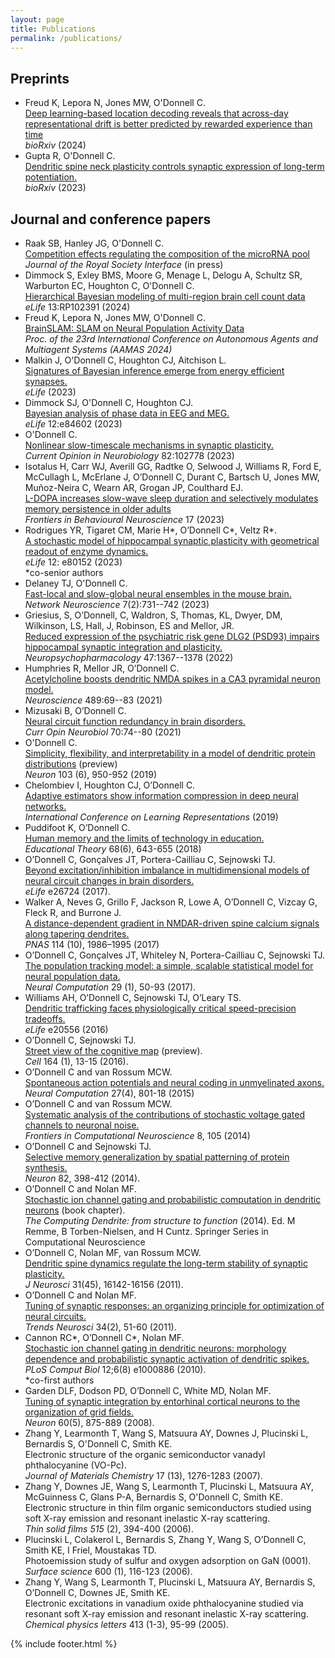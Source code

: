 ```yaml
---
layout: page
title: Publications
permalink: /publications/
---
```


## Preprints
- Freud K, Lepora N, Jones MW, O'Donnell C.  
[Deep learning-based location decoding reveals that across-day representational drift is better predicted by rewarded experience than time](https://www.biorxiv.org/content/10.1101/2024.02.01.578423v1)  
*bioRxiv* (2024)
- Gupta R, O'Donnell C.  
[Dendritic spine neck plasticity controls synaptic expression of long-term potentiation.](https://doi.org/10.1101/2023.01.27.525952)  
*bioRxiv* (2023) 

## Journal and conference papers

- Raak SB, Hanley JG, O'Donnell C.  
[Competition effects regulating the composition of the microRNA pool](https://doi.org/10.1098/rsif.2024.0870)  
*Journal of the Royal Society Interface* (in press)
- Dimmock S, Exley BMS, Moore G, Menage L, Delogu A, Schultz SR, Warburton EC, Houghton C, O'Donnell C.  
[Hierarchical Bayesian modeling of multi-region brain cell count data](https://elifesciences.org/reviewed-preprints/102391)  
*eLife* 13:RP102391 (2024)
- Freud K, Lepora N, Jones MW, O'Donnell C.  
[BrainSLAM: SLAM on Neural Population Activity Data](https://arxiv.org/abs/2402.00588)  
*Proc. of the 23rd International Conference on Autonomous Agents and Multiagent Systems (AAMAS 2024)*
- Malkin J, O'Donnell C, Houghton CJ, Aitchison L.  
[Signatures of Bayesian inference emerge from energy efficient synapses.](https://elifesciences.org/reviewed-preprints/92595)  
*eLife* (2023)  
- Dimmock SJ, O'Donnell C, Houghton CJ.  
[Bayesian analysis of phase data in EEG and MEG.](https://elifesciences.org/articles/84602)  
*eLife* 12:e84602 (2023)  
- O'Donnell C.  
[Nonlinear slow-timescale mechanisms in synaptic plasticity.](https://www.sciencedirect.com/science/article/pii/S0959438823001034)  
*Current Opinion in Neurobiology* 82:102778 (2023)
- Isotalus H, Carr WJ, Averill GG, Radtke O, Selwood J, Williams R, Ford E, McCullagh L, McErlane J, O’Donnell C, Durant C, Bartsch U, Jones MW,  Muñoz-Neira C, Wearn AR, Grogan JP, Coulthard EJ.  
[L-DOPA increases slow-wave sleep duration and selectively modulates memory persistence in older adults](https://doi.org/10.3389/fnbeh.2023.1096720)  
*Frontiers in Behavioural Neuroscience* 17 (2023)
- Rodrigues YR, Tigaret CM, Marie H\*, O’Donnell C\*, Veltz R\*.  
[A stochastic model of hippocampal synaptic plasticity with geometrical readout of enzyme dynamics.](https://elifesciences.org/articles/80152.pdf)  
*eLife* 12: e80152 (2023)  
\*co-senior authors
- Delaney TJ, O'Donnell C.  
[Fast-local and slow-global neural ensembles in the mouse brain.](https://doi.org/10.1162/netn_a_00309)  
*Network Neuroscience* 7(2):731--742 (2023)
- Griesius, S, O’Donnell, C, Waldron, S, Thomas, KL, Dwyer, DM, Wilkinson, LS, Hall, J, Robinson, ES and Mellor, JR.  
[Reduced expression of the psychiatric risk gene DLG2 (PSD93) impairs hippocampal synaptic integration and plasticity.](https://www.nature.com/articles/s41386-022-01277-6)  
*Neuropsychopharmacology* 47:1367--1378 (2022)  
- Humphries R, Mellor JR, O’Donnell C.  
[Acetylcholine boosts dendritic NMDA spikes in a CA3 pyramidal neuron model.](https://www.biorxiv.org/content/10.1101/2021.03.01.433406v1.full.pdf)  
*Neuroscience* 489:69--83 (2021)
- Mizusaki B, O’Donnell C.  
[Neural circuit function redundancy in brain disorders.](https://www.sciencedirect.com/science/article/pii/S0959438821000787/pdfft?isDTMRedir=true&download=true)  
*Curr Opin Neurobiol* 70:74--80 (2021)
- O'Donnell C.  
[Simplicity, flexibility, and interpretability in a model of dendritic protein distributions](https://www.cell.com/neuron/fulltext/S0896-6273(19)30783-4) (preview)   
*Neuron* 103 (6), 950-952 (2019)
- Chelombiev I, Houghton CJ, O’Donnell C.  
[Adaptive estimators show information compression in deep neural networks.](https://arxiv.org/pdf/1902.09037)  
*International Conference on Learning Representations* (2019)
- Puddifoot K, O’Donnell C.  
[Human memory and the limits of technology in education.](https://onlinelibrary.wiley.com/doi/abs/10.1111/edth.12345)  
*Educational Theory* 68(6), 643-655 (2018)
- O’Donnell C, Gonçalves JT, Portera-Cailliau C, Sejnowski TJ.  
[Beyond excitation/inhibition imbalance in multidimensional models of neural circuit changes in brain disorders.](https://elifesciences.org/articles/26724)  
*eLife* e26724 (2017).
- Walker A, Neves G, Grillo F, Jackson R, Lowe A, O’Donnell C, Vizcay G, Fleck R, and Burrone J.  
[A distance-dependent gradient in NMDAR-driven spine calcium signals along tapering dendrites.](http://www.pnas.org/content/114/10/E1986)  
*PNAS* 114 (10), 1986–1995 (2017)
- O’Donnell C, Gonçalves JT, Whiteley N, Portera-Cailliau C, Sejnowski TJ.  
[The population tracking model: a simple, scalable statistical model for neural population data.](http://biorxiv.org/content/early/2016/08/23/064717.full.pdf)  
*Neural Computation* 29 (1), 50-93 (2017).
- Williams AH, O’Donnell C, Sejnowski TJ, O’Leary TS.  
[Dendritic trafficking faces physiologically critical speed-precision tradeoffs.](https://elifesciences.org/content/5/e20556-download.pdf)  
*eLife* e20556 (2016)
- O’Donnell C, Sejnowski TJ.  
[Street view of the cognitive map](http://papers.cnl.salk.edu/PDFs/Street%20View%20of%20the%20Cognitive%20Map%202016-4474.pdf) (preview).  
*Cell* 164 (1), 13-15 (2016).
- O’Donnell C and van Rossum MCW.  
[Spontaneous action potentials and neural coding in unmyelinated axons.](http://www.snl.salk.edu/~cian/files/ODonnell_vanRossum_NeuralComp_2015.pdf)  
*Neural Computation* 27(4), 801-18 (2015)
- O’Donnell C and van Rossum MCW.  
[Systematic analysis of the contributions of stochastic voltage gated channels to neuronal noise.](http://www.snl.salk.edu/~cian/files/ODonnell_vanRossum_Frontiers_2014.pdf)  
*Frontiers in Computational Neuroscience* 8, 105 (2014)
- O’Donnell C and Sejnowski TJ.  
[Selective memory generalization by spatial patterning of protein synthesis.](http://www.snl.salk.edu/~cian/files/ODonnell_Sejnowski_Neuron_2014.pdf)  
*Neuron* 82, 398-412 (2014).
- O’Donnell C and Nolan MF.  
[Stochastic ion channel gating and probabilistic computation in dendritic neurons](http://www.snl.salk.edu/~cian/files/ODonnell_Nolan_stochastic_channels_chapter2014.pdf) (book chapter).  
*The Computing Dendrite: from structure to function* (2014). Ed. M Remme, B Torben-Nielsen, and H Cuntz. Springer Series in Computational Neuroscience
- O’Donnell C, Nolan MF, van Rossum MCW.  
[Dendritic spine dynamics regulate the long-term stability of synaptic plasticity.](http://www.snl.salk.edu/~cian/files/ODonnell_JNeurosci_2011.pdf)  
*J Neurosci* 31(45), 16142-16156 (2011).
- O’Donnell C and Nolan MF.  
[Tuning of synaptic responses: an organizing principle for optimization of neural circuits.](http://www.snl.salk.edu/~cian/files/ODonnell_Nolan_Trends_Neurosci_2011.pdf)  
*Trends Neurosci* 34(2), 51-60 (2011).
- Cannon RC\*, O’Donnell C\*, Nolan MF.  
[Stochastic ion channel gating in dendritic neurons: morphology dependence and probabilistic synaptic activation of dendritic spikes.](http://www.snl.salk.edu/~cian/files/Cannon_PLoS_Comput_Biol_2010.pdf)  
*PLoS Comput Biol* 12;6(8) e1000886 (2010).  
\*co-first authors
- Garden DLF, Dodson PD, O’Donnell C, White MD, Nolan MF.  
[Tuning of synaptic integration by entorhinal cortical neurons to the organization of grid fields.](http://www.snl.salk.edu/~cian/files/Garden_Neuron_2008.pdf)  
*Neuron* 60(5), 875-889 (2008).
- Zhang Y, Learmonth T, Wang S, Matsuura AY, Downes J, Plucinski L, Bernardis S, O'Donnell C, Smith KE.  
Electronic structure of the organic semiconductor vanadyl phthalocyanine (VO-Pc).  
*Journal of Materials Chemistry* 17 (13), 1276-1283 (2007).
- Zhang Y, Downes JE, Wang S, Learmonth T, Plucinski L, Matsuura AY, McGuinness C, Glans P-A, Bernardis S, O'Donnell C, Smith KE.  
Electronic structure in thin film organic semiconductors studied using soft X-ray emission and resonant inelastic X-ray scattering.  
*Thin solid films 515* (2), 394-400 (2006).
- Plucinski L, Colakerol L, Bernardis S, Zhang Y, Wang S, O’Donnell C, Smith KE, I Friel, Moustakas TD.  
Photoemission study of sulfur and oxygen adsorption on GaN (0001).  
*Surface science* 600 (1), 116-123 (2006).
- Zhang Y, Wang S, Learmonth T, Plucinski L, Matsuura AY, Bernardis S, O’Donnell C, Downes JE, Smith KE.  
Electronic excitations in vanadium oxide phthalocyanine studied via resonant soft X-ray emission and resonant inelastic X-ray scattering.  
*Chemical physics letters* 413 (1-3), 95-99 (2005).

{% include footer.html %}
